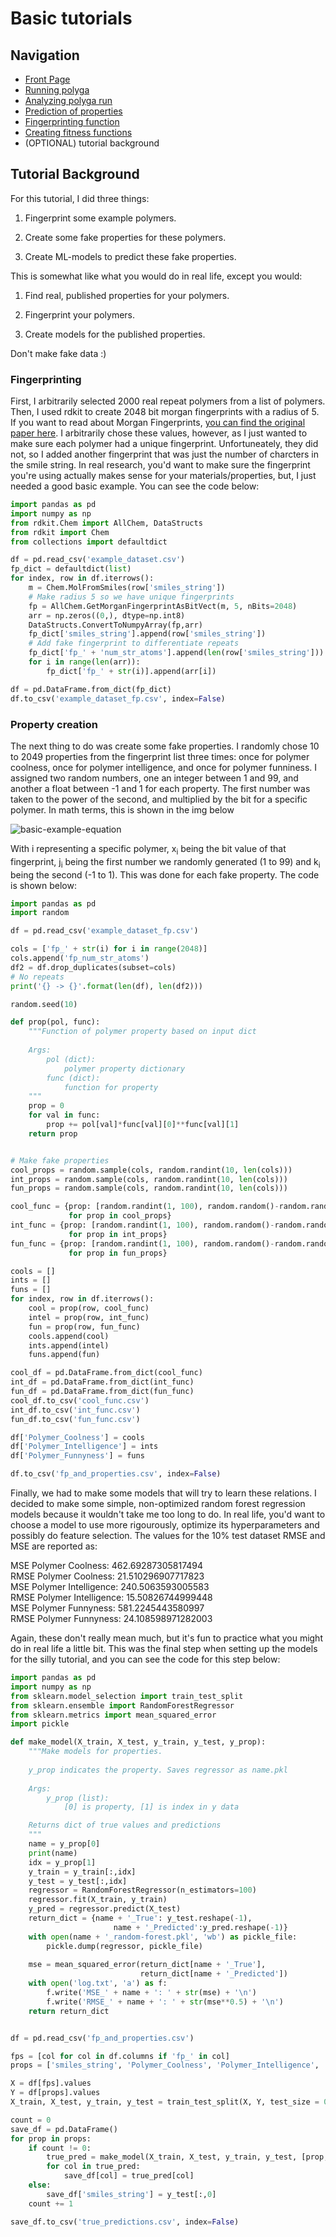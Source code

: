 # Basic tutorials
## Navigation
- [Front Page](../../README.md)
- [Running polyga](basic.md)
- [Analyzing polyga run](analyzing.md) 
- [Prediction of properties](predict.md)
- [Fingerprinting function](fingerprinting.md)
- [Creating fitness functions](fitness.md)
- (OPTIONAL) tutorial background

## Tutorial Background
For this tutorial, I did three things:

1. Fingerprint some example polymers.

2. Create some fake properties for these polymers.

3. Create ML-models to predict these fake properties.

This is somewhat like what you would do in real life, except you would:

1. Find real, published properties for your polymers.

2. Fingerprint your polymers.

3. Create models for the published properties.

Don't make fake data :)

### Fingerprinting
First, I arbitrarily selected 2000 real repeat polymers from a list of polymers. Then,
I used rdkit to create 2048 bit morgan fingerprints with a radius of 5. If you
want to read about Morgan Fingerprints, [you can find the original paper here](https://pubs.acs.org/doi/10.1021/c160017a018).
I arbitrarily chose these values, however, as I just wanted to make sure
each polymer had a unique fingerprint. Unfortuneately, they did not, so I added
another fingerprint that was just the number of charcters in the smile string.
In real research, you'd want to make sure the fingerprint you're using actually
makes sense for your materials/properties, but, I just needed a good basic 
example. You can see the code below:
```Python
import pandas as pd
import numpy as np
from rdkit.Chem import AllChem, DataStructs
from rdkit import Chem
from collections import defaultdict

df = pd.read_csv('example_dataset.csv')
fp_dict = defaultdict(list)
for index, row in df.iterrows():
    m = Chem.MolFromSmiles(row['smiles_string'])
    # Make radius 5 so we have unique fingerprints
    fp = AllChem.GetMorganFingerprintAsBitVect(m, 5, nBits=2048)
    arr = np.zeros((0,), dtype=np.int8)
    DataStructs.ConvertToNumpyArray(fp,arr)
    fp_dict['smiles_string'].append(row['smiles_string'])
    # Add fake fingerprint to differentiate repeats
    fp_dict['fp_' + 'num_str_atoms'].append(len(row['smiles_string']))
    for i in range(len(arr)):
        fp_dict['fp_' + str(i)].append(arr[i])

df = pd.DataFrame.from_dict(fp_dict)
df.to_csv('example_dataset_fp.csv', index=False)
```

### Property creation
The next thing to do was create some fake properties. I randomly chose 
10 to 2049 properties from the fingerprint list three times: once for 
polymer coolness, once for polymer intelligence, and once for polymer
funniness. I assigned two random numbers, one an integer between 1 and 99, and
another a float between -1 and 1 for each property. The first number was
taken to the power of the second, and multiplied by the bit for a specific 
polymer. In math terms, this is shown in the img below

![basic-example-equation](../../imgs/simple_example_eq.png)

With i representing a specific polymer,
x<sub>i</sub> being the bit value of that fingerprint, j<sub>i</sub> being
the first number we randomly generated (1 to 99) and k<sub>i</sub> being the
second (-1 to 1). This was done for each fake property. The code is shown below:
```Python
import pandas as pd
import random

df = pd.read_csv('example_dataset_fp.csv')

cols = ['fp_' + str(i) for i in range(2048)]
cols.append('fp_num_str_atoms')
df2 = df.drop_duplicates(subset=cols)
# No repeats
print('{} -> {}'.format(len(df), len(df2)))

random.seed(10)

def prop(pol, func):
    """Function of polymer property based on input dict
    
    Args:
        pol (dict):
            polymer property dictionary
        func (dict):
            function for property
    """
    prop = 0
    for val in func:
        prop += pol[val]*func[val][0]**func[val][1]
    return prop


# Make fake properties
cool_props = random.sample(cols, random.randint(10, len(cols)))
int_props = random.sample(cols, random.randint(10, len(cols)))
fun_props = random.sample(cols, random.randint(10, len(cols)))

cool_func = {prop: [random.randint(1, 100), random.random()-random.random()] 
             for prop in cool_props} 
int_func = {prop: [random.randint(1, 100), random.random()-random.random()] 
             for prop in int_props} 
fun_func = {prop: [random.randint(1, 100), random.random()-random.random()] 
             for prop in fun_props} 

cools = []
ints = []
funs = []
for index, row in df.iterrows():
    cool = prop(row, cool_func)
    intel = prop(row, int_func)
    fun = prop(row, fun_func)
    cools.append(cool)
    ints.append(intel)
    funs.append(fun)

cool_df = pd.DataFrame.from_dict(cool_func)
int_df = pd.DataFrame.from_dict(int_func)
fun_df = pd.DataFrame.from_dict(fun_func)
cool_df.to_csv('cool_func.csv')
int_df.to_csv('int_func.csv')
fun_df.to_csv('fun_func.csv')

df['Polymer_Coolness'] = cools
df['Polymer_Intelligence'] = ints
df['Polymer_Funnyness'] = funs

df.to_csv('fp_and_properties.csv', index=False)
```

Finally, we had to make some models that will try to learn these relations.
I decided to make some simple, non-optimized random forest regression models
because it wouldn't take me too long to do. In real life, you'd want to 
choose a model to use more rigourously, optimize its hyperparameters and 
possibly do feature selection. The values for the 10% test dataset RMSE and MSE
are reported as:

MSE Polymer Coolness: 462.69287305817494  
RMSE Polymer Coolness: 21.510296907717823  
MSE Polymer Intelligence: 240.5063593005583  
RMSE Polymer Intelligence: 15.50826744999448  
MSE Polymer Funnyness: 581.2245443580997  
RMSE Polymer Funnyness: 24.108598971282003  

Again, these don't really mean much, but it's fun to practice what you 
might do in real life a little bit. This was the final step when setting up
the models for the silly tutorial, and you can see the code for this step
below:  

```Python
import pandas as pd
import numpy as np
from sklearn.model_selection import train_test_split
from sklearn.ensemble import RandomForestRegressor
from sklearn.metrics import mean_squared_error
import pickle

def make_model(X_train, X_test, y_train, y_test, y_prop):
    """Make models for properties.
    
    y_prop indicates the property. Saves regressor as name.pkl
    
    Args:
        y_prop (list):
            [0] is property, [1] is index in y data

    Returns dict of true values and predictions
    """
    name = y_prop[0]
    print(name)
    idx = y_prop[1]
    y_train = y_train[:,idx]
    y_test = y_test[:,idx]
    regressor = RandomForestRegressor(n_estimators=100)
    regressor.fit(X_train, y_train)
    y_pred = regressor.predict(X_test)
    return_dict = {name + '_True': y_test.reshape(-1), 
                       name + '_Predicted':y_pred.reshape(-1)}
    with open(name + '_random-forest.pkl', 'wb') as pickle_file:
        pickle.dump(regressor, pickle_file)
    
    mse = mean_squared_error(return_dict[name + '_True'], 
                             return_dict[name + '_Predicted'])
    with open('log.txt', 'a') as f:
        f.write('MSE_' + name + ': ' + str(mse) + '\n')
        f.write('RMSE_' + name + ': ' + str(mse**0.5) + '\n')
    return return_dict


df = pd.read_csv('fp_and_properties.csv')

fps = [col for col in df.columns if 'fp_' in col]
props = ['smiles_string', 'Polymer_Coolness', 'Polymer_Intelligence', 'Polymer_Funnyness']

X = df[fps].values
Y = df[props].values
X_train, X_test, y_train, y_test = train_test_split(X, Y, test_size = 0.1)

count = 0
save_df = pd.DataFrame()
for prop in props:
    if count != 0:
        true_pred = make_model(X_train, X_test, y_train, y_test, [prop, count])
        for col in true_pred:
            save_df[col] = true_pred[col]
    else:
        save_df['smiles_string'] = y_test[:,0]
    count += 1

save_df.to_csv('true_predictions.csv', index=False)
```
